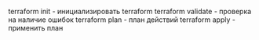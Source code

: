 terraform init - инициализировать terraform
terraform validate - проверка на наличие ошибок
terraform plan - план действий
terraform apply - применить план